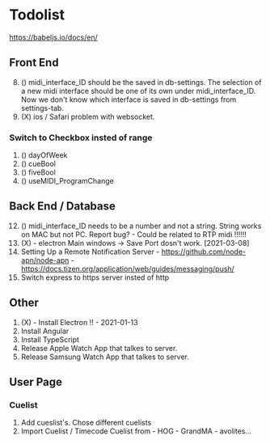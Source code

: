 # Todolist
https://babeljs.io/docs/en/

## Front End
8. () midi_interface_ID should be the saved in db-settings. The selection of a new midi interface should be one of its own under midi_interface_ID. Now we don't know which interface is saved in db-settings from settings-tab.
15. (X) ios / Safari problem with websocket.

### Switch to Checkbox insted of range
1. () dayOfWeek
2. () cueBool
3. () fiveBool
4. () useMIDI_ProgramChange

## Back End / Database
12. () midi_interface_ID needs to be a number and not a string. String works on MAC but not PC. Report bug? - Could be related to RTP midi !!!!!!
13. (X) - electron Main windows -> Save Port dosn't work. [2021-03-08]
14. Setting Up a Remote Notification Server - https://github.com/node-apn/node-apn - https://docs.tizen.org/application/web/guides/messaging/push/
15. Switch express to https server insted of http

## Other
1. (X) - Install Electron !!    - 2021-01-13
2. Install Angular
3. Install TypeScript
4. Release Apple Watch App that talkes to server.
5. Release Samsung Watch App that talkes to server.

## User Page
### Cuelist
1. Add cueslist's. Chose different cuelists
2. Import Cuelist / Timecode Cuelist from - HOG - GrandMA - avolites...
